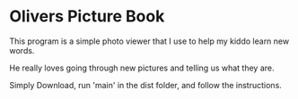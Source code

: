 # Olivers Picture Book

This program is a simple photo viewer that I use to help my kiddo learn new words.

He really loves going through new pictures and telling us what they are.




Simply Download, run 'main' in the dist folder, and follow the instructions.

